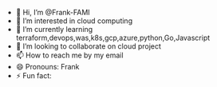 - 👋 Hi, I’m @Frank-FAMI
- 👀 I’m interested in cloud computing
- 🌱 I’m currently learning terraform,devops,was,k8s,gcp,azure,python,Go,Javascript
- 💞️ I’m looking to collaborate on cloud project
- 📫 How to reach me by my email
- 😄 Pronouns: Frank
- ⚡ Fun fact: 

<!---
Frank-FAMI/Frank-FAMI is a ✨ special ✨ repository because its `README.md` (this file) appears on your GitHub profile.
You can click the Preview link to take a look at your changes.
--->
